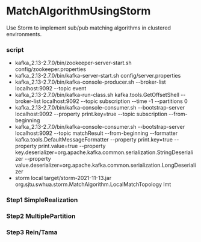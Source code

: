 # MatchAlgorithmUsingStorm
Use Storm to implement sub/pub matching algorithms in clustered environments.
### script
* kafka_2.13-2.7.0/bin/zookeeper-server-start.sh config/zookeeper.properties
* kafka_2.13-2.7.0/bin/kafka-server-start.sh config/server.properties
* kafka_2.13-2.7.0/bin/kafka-console-producer.sh --broker-list localhost:9092 --topic event
* kafka_2.13-2.7.0/bin/kafka-run-class.sh  kafka.tools.GetOffsetShell --broker-list localhost:9092 --topic subscription --time -1 --partitions 0
* kafka_2.13-2.7.0/bin/kafka-console-consumer.sh --bootstrap-server localhost:9092 --property print.key=true --topic subscription --from-beginning
* kafka_2.13-2.7.0/bin/kafka-console-consumer.sh --bootstrap-server localhost:9092 --topic matchResult --from-beginning --formatter kafka.tools.DefaultMessageFormatter --property print.key=true --property print.value=true --property key.deserializer=org.apache.kafka.common.serialization.StringDeserializer  --property value.deserializer=org.apache.kafka.common.serialization.LongDeserializer
* storm local target/storm-2021-11-13.jar org.sjtu.swhua.storm.MatchAlgorithm.LocalMatchTopology lmt

### Step1 SimpleRealization

### Step2 MultiplePartition

### Step3 Rein/Tama


